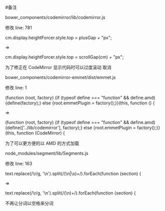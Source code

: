 #备注

bower_components/codemirror/lib/codemirror.js

修改 line: 781

cm.display.heightForcer.style.top = plusGap + "px";

=>

cm.display.heightForcer.style.top = scrollGap(cm) + "px";

为了修正在 CodeMirror 显示代码时可以过度滚动
取消


bower_components/codemirror-emmet/dist/emmet.js

修改 line: 1

(function (root, factory) {if (typeof define === "function" && define.amd) {define(factory);} else {root.emmetPlugin = factory();}}(this, function () {

=>

(function (root, factory) {if (typeof define === "function" && define.amd) {define(['../lib/codemirror'], factory);} else {root.emmetPlugin = factory();}}(this, function (CodeMirror) {

为了可以更方便的以 AMD 的方式加载


node_modules/segment/lib/Segments.js

修改 line: 163

text.replace(/\r/g, '\n').split(/(\n|\s)+/).forEach(function (section) {

=>

text.replace(/\r/g, '\n').split(/(\n)+/).forEach(function (section) {

不再让分词以空格来分词